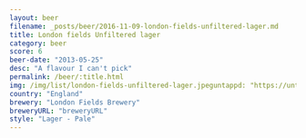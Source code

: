 ```yaml
---
layout: beer
filename: _posts/beer/2016-11-09-london-fields-unfiltered-lager.md
title: London fields Unfiltered lager
category: beer
score: 6
beer-date: "2013-05-25"
desc: "A flavour I can't pick"
permalink: /beer/:title.html
img: /img/list/london-fields-unfiltered-lager.jpeguntappd: "https://untappd.com/b/london-fields-brewery-london-fields-unfiltered-lager/915568"
country: "England"
brewery: "London Fields Brewery"
breweryURL: "breweryURL"
style: "Lager - Pale"
---
```

